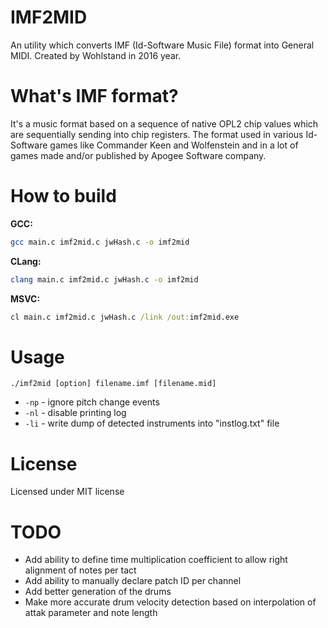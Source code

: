 # IMF2MID
An utility which converts IMF (Id-Software Music File) format into General MIDI.
Created by Wohlstand in 2016 year.


# What's IMF format?

It's a music format based on a sequence of native OPL2 chip values which are sequentially sending into chip registers.
The format used in various Id-Software games like Commander Keen and Wolfenstein and in a lot of games made and/or published by Apogee Software company.


# How to build

**GCC:**
```bash
gcc main.c imf2mid.c jwHash.c -o imf2mid
```

**CLang:**
```bash
clang main.c imf2mid.c jwHash.c -o imf2mid
```

**MSVC:**
```cmd
cl main.c imf2mid.c jwHash.c /link /out:imf2mid.exe
```

# Usage

```
./imf2mid [option] filename.imf [filename.mid]
```
* `-np` - ignore pitch change events
* `-nl` - disable printing log
* `-li` - write dump of detected instruments into "instlog.txt" file


# License
Licensed under MIT license


# TODO
* Add ability to define time multiplication coefficient to allow right alignment of notes per tact
* Add ability to manually declare patch ID per channel
* Add better generation of the drums
* Make more accurate drum velocity detection based on interpolation of attak parameter and note length


